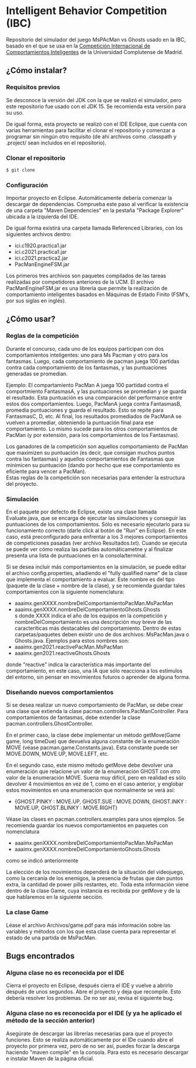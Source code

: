 # Intelligent Behavior Competition (IBC) #
Repositorio del simulador del juego MsPAcMan vs Ghosts usado en la IBC, basado en el que se usa en la [Competición Internacional de Comportamientos Inteligentes](https://gaia.fdi.ucm.es/research/mspacman/competicion/) de la Universidad Complutense de Madrid.

## ¿Cómo instalar? ##

### Requisitos previos ###
Se desconoce la versión del JDK con la que se realizó el simulador, pero este repositorio fue usado con el JDK 15. Se recomienda esta versión para su uso.   

De igual forma, esta proyecto se realizó con el IDE Eclipse, que cuenta con varias herramientas para facilitar el clonar el repositorio y comenzar a programar sin ningún otro requisito (de ahí archivos como .classpath y .project/ sean incluidos en el repositorio).

### Clonar el repositorio ###

```bash
$ git clone 
```

### Configuración ###

Importar proyecto en Eclipse. Automáticamente debería comenzar la descargar de dependencias. Comprueba este paso al verificar la existencia de una carpeta "Maven Dependencies" en la pestaña "Package Explorer" ubicada a la izquierda del IDE.   

De igual forma existirá una carpeta llamada Referenced Libraries, con los siguientes archivos dentro:   
* ici.c1920.practica1.jar
* ici.c2021.practica1.jar
* ici.c2021.practica2.jar
* PacManEngineFSM.jar   

Los primeros tres archivos son paquetes compilados de las tareas realizadas por competidores anteriores de la UCM. El archivo PacManEngineFSM.jar es una librería que permite la realización de comportamiento inteligentes basados en Máquinas de Estado Finito (FSM's, por sus siglas en inglés).


## ¿Cómo usar? ###

### Reglas de la competición ###
Durante el concurso, cada uno de los equipos participan con dos comportamientos inteligentes: uno para Ms Pacman y otro para los fantasmas. Luego, cada comportamiento de pacman juega 100 partidas contra cada comportamiento de los fantasmas, y las puntuaciones generadas se promedian.   

Ejemplo: El compartamiento PacMan A juega 100 partidad contra el comportmiento FantasmasA, y las puntuaciones se promedian y se guarda el resultado. Esta puntuación es una comparación del performance entre estos dos comportamientos. Luego, PacManA juega contra FantasmasB, promedia puntuaciones y guarda el resultado. Esto se repite para FantasmasC, D, etc. Al final, los resultados promediados de PacManA se vuelven a promediar, obteniendo la puntuación final para ese comportamiento. Lo mismo sucede para los otros comportamientos de PacMan (y por extensión, para los comportamientos de los Fantasmas).  

Los ganadores de la competición son aquellos comportamiento de PacMan que maximizen su puntuación (es decir, que consigan muchos puntos contra lso fantasmas) y aquellos comportamientos de Fantasmas que minimicen su puntuación (dando por hecho que ese comportamiento es eficiente para vencer a PacMan).   
Estas reglas de la competición son necesarias para entender la estructura del proyecto.

### Simulación ###
En el paquete por defecto de Eclipse, existe una clase llamada Evaluate.java, que se encarga de ejecutar las simulaciones y conseguir las puntuaciones de los comportamientos. Sólo es necesario ejecutarlo para su funcionamiento correcto (darle click al botón de "Run" en Eclipse). En este caso, está preconfigurado para enfrentar a los 3 mejores comportamientos de competiciones pasadas (ver archivo Resultados.txt). Cuando se ejecuta se puede ver cómo realiza las partidas automáticametne y al finalizar presenta una lista de puntuaciones en la consola/terminal.

Si se desea incluir más comportamientos en la simulación, se puede editar el archivo config.properties, añadiendo el "fully qualified name"  de la clase que implementa el comportamiento a evaluar. Este nombre es del tipo (paquete de la clase + nombre de la clase), y se recomienda guardar tales comportamientos con la siguiente nomenclatura:
 * aaaimx.genXXXX.nombreDelComportamientoPacMan.MsPacMan
 * aaaimx.genXXXX.nombreDelComportamientoGhosts.Ghosts   
 s
donde XXXX indica el año de los equipos en la competición y nombreDelComportamiento es una descripción muy breve de las caracteríticas más destacables del comportamiento. Dentro de estas carpetas/paquetes deben existir uno de dos archivos: MsPacMan.java o Ghosts.java. Ejemplos para estos nombres son:
 * aaaimx.gen2021.reactivePacMan.MsPacMan
 * aaaimx.gen2021.reactiveGhosts.Ghosts   
 
donde "reactive" indica la característica más importante del comportamiento, en este caso, una IA que sólo reacciona a los estímulos del entorno, sin pensar en movimientos futuros o aprender de alguna forma. 

### Diseñando nuevos comportamientos ###

Si se desea realizar un nuevo comportamiento de PacMan, se debe crear una clase que extienda la clase pacman.controllers.PacManController. Para comportamientos de fantasmas, debe extender la clase pacman.controllers.GhostController.   

En el primer caso, la clase debe implementar un método getMove(Game game, long timeDue) que devuelva alguna constante de la enumeración MOVE (véase pacman.game.Constants.java). Esta constante puede ser MOVE.DOWN, MOVE.UP, MOVE.LEFT, etc.  

En el segundo caso, este mismo método getMove debe devolver una enumeración que relacione un valor de la enumeración GHOST con otro valor de la enumeración MOVE. Suena muy difícil, pero en realidad es sólo devolver 4 movimientos en vez de 1, como en el caso anterior, y englobar estos movimientos en una enumeración que normalmente se verá así:
* {GHOST.PINKY : MOVE.UP, GHOST.SUE : MOVE.DOWN, GHOST.INKY : MOVE.UP, GHOST.BLINKY : MOVE.RIGHT}   

Véase las clases en pacman.controllers.examples para unos ejemplos. Se recomienda guardar los nuevos comportamientos en paquetes con nomenclatura
* aaaimx.genXXXX.nombreDelComportamientoPacMan.MsPacMan
* aaaimx.genXXXX.nombreDelComportamientoGhosts.Ghosts  

como se indicó anteriormente

La elección de los movimientos dependerá de la situación del videojuego, como la cercanía de los enemigos, la presencia de frutas que dan puntos extra, la cantidad de power pills restantes, etc. Toda esta información viene dentro de la clase Game, cuya instancia es recibida por getMove y de la que hablaremos en la siguiente sección.   

 

### La clase Game ###


Léase el archivo Archivos/game.pdf para más información sobre las variables y métodos con los que esta clase cuenta para representar el estado de una partida de MsPacMan.    



## Bugs encontrados ##

### Alguna clase no es reconocida por el IDE ###
Cierra el proyecto en Eclipse, después cierra el IDE y vuelve a abrirlo después de unos segundos. Abre el proyecto y deja que recompile. Esto debería resolver los problemas. De no ser así, revisa el siguiente bug.

### Alguna clase no es reconocida por el IDE (y ya he aplicado el método de la sección anterior) ###
Asegúrate de descargar las librerías necesarias para que el proyecto funciones. Esto se realiza automáticamente por el IDe cuando abre el proyecto por primera vez, pero de no ser así, puedes forzar la descarga haciendo "maven compile" en la consola. Para esto es necesario descargar e instalar Maven de la página oficial.













